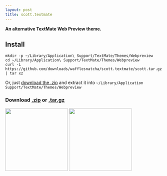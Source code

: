 ```yaml
---
layout: post
title: scott.textmate
---
```

**An alternative TextMate Web Preview theme.**

## Install

	mkdir -p ~/Library/Application\ Support/TextMate/Themes/Webpreview
	cd ~/Library/Application\ Support/TextMate/Themes/Webpreview
	curl -L https://github.com/downloads/wafflesnatcha/scott.textmate/scott.tar.gz | tar xz

Or, just [download the .zip][.zip] and extract it into `~/Library/Application Support/TextMate/Themes/Webpreview`

### Download [.zip][] or [.tar.gz][]

<a href="https://github.com/downloads/wafflesnatcha/scott.textmate/screenshot1.png"><img src="https://github.com/downloads/wafflesnatcha/scott.textmate/screenshot1.png" width="200"></a>
<a href="https://github.com/downloads/wafflesnatcha/scott.textmate/screenshot2.png"><img src="https://github.com/downloads/wafflesnatcha/scott.textmate/screenshot2.png" width="200"></a>

[.zip]: https://github.com/downloads/wafflesnatcha/scott.textmate/scott.zip
[.tar.gz]: https://github.com/downloads/wafflesnatcha/scott.textmate/scott.tar.gz
